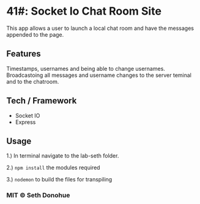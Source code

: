 # 41#: Socket Io Chat Room Site
This app allows a user to launch a local chat room and have the messages appended to the page.

## Features
Timestamps, usernames and being able to change usernames.
Broadcastoing all messages and username changes to the server teminal and to the chatroom.

## Tech / Framework
- Socket IO
- Express


## Usage
1.) In terminal navigate to the lab-seth folder.

2.) ```npm install``` the modules required

3.) ```nodemon``` to build the files for transpiling

### MIT © Seth Donohue